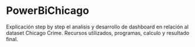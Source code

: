 # PowerBiChicago
Explicación step by step el analisis y desarrollo de dashboard en relación al dataset Chicago Crime. Recursos utilizados, programas, calculo y resultado final.
